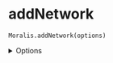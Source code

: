 # addNetwork

`Moralis.addNetwork(options)`

<details><summary>Options</summary><br/>

- `chainId` 
- `chainName` 
- `currencyName` 
- `currencySymbol`
- `rpcUrl` 
- `blockExplorerUrl` 
  
    
</details>
